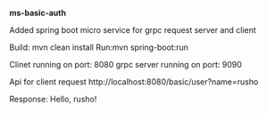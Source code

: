 **ms-basic-auth**

Added spring boot micro service for grpc request server and client

Build: mvn clean install
Run:mvn spring-boot:run 


Clinet running on port: 8080
grpc server running on port: 9090

Api for client request
http://localhost:8080/basic/user?name=rusho


Response:
Hello, rusho!
